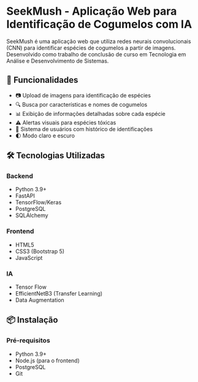 # SeekMush - Aplicação Web para Identificação de Cogumelos com IA

SeekMush é uma aplicação web que utiliza redes neurais convolucionais (CNN) para identificar espécies de cogumelos a partir de imagens. Desenvolvido como trabalho de conclusão de curso em Tecnologia em Análise e Desenvolvimento de Sistemas.

## 🚀 Funcionalidades

- 📷 Upload de imagens para identificação de espécies
- 🔍 Busca por características e nomes de cogumelos
- 📊 Exibição de informações detalhadas sobre cada espécie
- ⚠️ Alertas visuais para espécies tóxicas
- 👤 Sistema de usuários com histórico de identificações
- 🌓 Modo claro e escuro

## 🛠️ Tecnologias Utilizadas

### Backend
- Python 3.9+
- FastAPI
- TensorFlow/Keras
- PostgreSQL
- SQLAlchemy

### Frontend
- HTML5
- CSS3 (Bootstrap 5)
- JavaScript

### IA
- Tensor Flow
- EfficientNetB3 (Transfer Learning)
- Data Augmentation

## 📦 Instalação

### Pré-requisitos
- Python 3.9+
- Node.js (para o frontend)
- PostgreSQL
- Git
